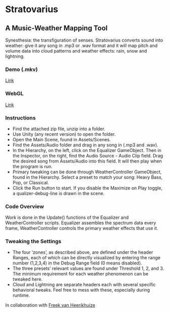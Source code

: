 # Stratovarius
## A Music-Weather Mapping Tool
Synesthesia: the transfiguration of senses. Stratovarius converts sound into weather: give it any song in .mp3 or .wav format and it will map pitch and volume data into cloud patterns and weather effects: rain, snow and lightning. 

### Demo (.mkv)
[Link](https://drive.google.com/file/d/1EY8I3Knvk_vnacbVdpzFNYOCKjZdGvwd/view?usp=sharing)

### WebGL
[Link](http://furion.net/stratovarius)

### Instructions
* Find the attached zip file, unzip into a folder.
* Use Unity (any recent version) to open the folder.
* Open the Main Scene, found in Assets/Scenes.
* Find the Assets/Audio folder and drag in any song in (.mp3 and .wav). 
* In the Hierarchy, on the left, click on the Equalizer GameObject. Then in the Inspector, on the right, find the Audio Source - Audio Clip field. Drag the desired song from Assets/Audio into this field. It will then play when the program is run.
* Primary tweaking can be done through WeatherController GameObject, found in the Hierarchy. Select a preset to match your song: Heavy Bass, Pop, or Classical. 
* Click the Run button to start. If you disable the Maximize on Play toggle, a qualizer-debug-line is drawn in the scene. 

### Code Overview
Work is done in the Update() functions of the Equalizer and WeatherController scripts. Equalizer assembles the spectrum data every frame, WeatherController controls the primary weather effects that use it. 

### Tweaking the Settings
* The four ‘zones’, as described above, are defined under the header Ranges, each of which can be directly visualized by entering the range number (1,2,3,4) in the Debug Range field (0 means disabled).
* The three presets’ relevant values are found under Threshold 1, 2, and 3. The minimum requirement for each weather phenomenon can be tweaked here.
* Cloud and Lightning are separate headers each with several specific behavioral tweaks. Feel free to mess with these, especially during runtime.  



</sub>In collaboration with [Freek van Heerikhuize](https://github.com/Free-k)</sub>

